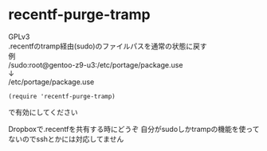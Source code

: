 recentf-purge-tramp
===================
GPLv3  
.recentfのtramp経由(sudo)のファイルパスを通常の状態に戻す  
例  
/sudo:root@gentoo-z9-u3:/etc/portage/package.use  
↓  
/etc/portage/package.use  

```emacs
(require 'recentf-purge-tramp)
```
で有効にしてください

Dropboxで.recentfを共有する時にどうぞ
自分がsudoしかtrampの機能を使ってないのでsshとかには対応してません
